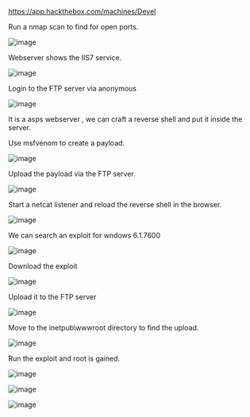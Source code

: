 https://app.hackthebox.com/machines/Devel

Run a nmap scan to find for open ports.

![image](https://user-images.githubusercontent.com/93418272/182834791-2790ce92-0961-44b1-8c01-6c8a5c8e8d11.png)


Webserver shows the IIS7 service.

![image](https://user-images.githubusercontent.com/93418272/182834814-2c46f28b-67d5-4c38-bdf0-810cd3502842.png)


Login to the FTP server via anonymous

![image](https://user-images.githubusercontent.com/93418272/182834831-fcf2ebf3-1179-4766-9cdb-ff720e59e966.png)

It is a asps webserver , we can craft a reverse shell and put it inside the server.

Use msfvenom to create a payload.

![image](https://user-images.githubusercontent.com/93418272/182834853-8c1220da-025f-4850-ae38-af5ae944fbe6.png)

Upload the payload via the FTP server.

![image](https://user-images.githubusercontent.com/93418272/182834882-c586bb18-09c5-41c5-a314-b42fdf51334f.png)

Start a netcat listener and reload the reverse shell in the browser.

![image](https://user-images.githubusercontent.com/93418272/182834929-e2061688-f8af-4647-9a3f-fc35b15fedae.png)

We can search an exploit for wndows 6.1.7600

![image](https://user-images.githubusercontent.com/93418272/182834979-c7b1690f-0501-48b3-884e-f147742ae4a4.png)

Download the exploit 

![image](https://user-images.githubusercontent.com/93418272/182835021-b2bf2bd1-d82a-4091-a8e1-471c038a2e53.png)

Upload it to the FTP server

![image](https://user-images.githubusercontent.com/93418272/182835054-b7cfd387-61c5-45bf-a0b7-bb6a4202f8f2.png)

Move to the inetpub\wwwroot directory to find the upload.

![image](https://user-images.githubusercontent.com/93418272/182835103-2b40dc78-19c9-4f6d-9e77-06d8fc3fd223.png)


Run the exploit and root is gained.

![image](https://user-images.githubusercontent.com/93418272/182835129-0edb15fe-dbc7-4470-942b-6e61859820b1.png)

![image](https://user-images.githubusercontent.com/93418272/182835153-589d72b0-cec3-47e2-be54-0e33ef75e5d4.png)

![image](https://user-images.githubusercontent.com/93418272/182835169-d611eb33-b516-4a61-8a34-a681b397d038.png)

